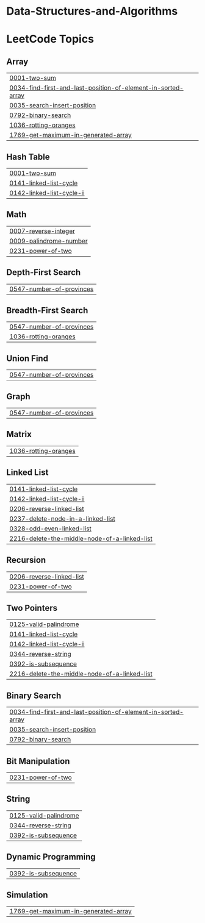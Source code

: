 # Data-Structures-and-Algorithms
<!---LeetCode Topics Start-->
# LeetCode Topics
## Array
|  |
| ------- |
| [0001-two-sum](https://github.com/TapItNinja/Data-Structures-and-Algorithms/tree/master/0001-two-sum) |
| [0034-find-first-and-last-position-of-element-in-sorted-array](https://github.com/TapItNinja/Data-Structures-and-Algorithms/tree/master/0034-find-first-and-last-position-of-element-in-sorted-array) |
| [0035-search-insert-position](https://github.com/TapItNinja/Data-Structures-and-Algorithms/tree/master/0035-search-insert-position) |
| [0792-binary-search](https://github.com/TapItNinja/Data-Structures-and-Algorithms/tree/master/0792-binary-search) |
| [1036-rotting-oranges](https://github.com/TapItNinja/Data-Structures-and-Algorithms/tree/master/1036-rotting-oranges) |
| [1769-get-maximum-in-generated-array](https://github.com/TapItNinja/Data-Structures-and-Algorithms/tree/master/1769-get-maximum-in-generated-array) |
## Hash Table
|  |
| ------- |
| [0001-two-sum](https://github.com/TapItNinja/Data-Structures-and-Algorithms/tree/master/0001-two-sum) |
| [0141-linked-list-cycle](https://github.com/TapItNinja/Data-Structures-and-Algorithms/tree/master/0141-linked-list-cycle) |
| [0142-linked-list-cycle-ii](https://github.com/TapItNinja/Data-Structures-and-Algorithms/tree/master/0142-linked-list-cycle-ii) |
## Math
|  |
| ------- |
| [0007-reverse-integer](https://github.com/TapItNinja/Data-Structures-and-Algorithms/tree/master/0007-reverse-integer) |
| [0009-palindrome-number](https://github.com/TapItNinja/Data-Structures-and-Algorithms/tree/master/0009-palindrome-number) |
| [0231-power-of-two](https://github.com/TapItNinja/Data-Structures-and-Algorithms/tree/master/0231-power-of-two) |
## Depth-First Search
|  |
| ------- |
| [0547-number-of-provinces](https://github.com/TapItNinja/Data-Structures-and-Algorithms/tree/master/0547-number-of-provinces) |
## Breadth-First Search
|  |
| ------- |
| [0547-number-of-provinces](https://github.com/TapItNinja/Data-Structures-and-Algorithms/tree/master/0547-number-of-provinces) |
| [1036-rotting-oranges](https://github.com/TapItNinja/Data-Structures-and-Algorithms/tree/master/1036-rotting-oranges) |
## Union Find
|  |
| ------- |
| [0547-number-of-provinces](https://github.com/TapItNinja/Data-Structures-and-Algorithms/tree/master/0547-number-of-provinces) |
## Graph
|  |
| ------- |
| [0547-number-of-provinces](https://github.com/TapItNinja/Data-Structures-and-Algorithms/tree/master/0547-number-of-provinces) |
## Matrix
|  |
| ------- |
| [1036-rotting-oranges](https://github.com/TapItNinja/Data-Structures-and-Algorithms/tree/master/1036-rotting-oranges) |
## Linked List
|  |
| ------- |
| [0141-linked-list-cycle](https://github.com/TapItNinja/Data-Structures-and-Algorithms/tree/master/0141-linked-list-cycle) |
| [0142-linked-list-cycle-ii](https://github.com/TapItNinja/Data-Structures-and-Algorithms/tree/master/0142-linked-list-cycle-ii) |
| [0206-reverse-linked-list](https://github.com/TapItNinja/Data-Structures-and-Algorithms/tree/master/0206-reverse-linked-list) |
| [0237-delete-node-in-a-linked-list](https://github.com/TapItNinja/Data-Structures-and-Algorithms/tree/master/0237-delete-node-in-a-linked-list) |
| [0328-odd-even-linked-list](https://github.com/TapItNinja/Data-Structures-and-Algorithms/tree/master/0328-odd-even-linked-list) |
| [2216-delete-the-middle-node-of-a-linked-list](https://github.com/TapItNinja/Data-Structures-and-Algorithms/tree/master/2216-delete-the-middle-node-of-a-linked-list) |
## Recursion
|  |
| ------- |
| [0206-reverse-linked-list](https://github.com/TapItNinja/Data-Structures-and-Algorithms/tree/master/0206-reverse-linked-list) |
| [0231-power-of-two](https://github.com/TapItNinja/Data-Structures-and-Algorithms/tree/master/0231-power-of-two) |
## Two Pointers
|  |
| ------- |
| [0125-valid-palindrome](https://github.com/TapItNinja/Data-Structures-and-Algorithms/tree/master/0125-valid-palindrome) |
| [0141-linked-list-cycle](https://github.com/TapItNinja/Data-Structures-and-Algorithms/tree/master/0141-linked-list-cycle) |
| [0142-linked-list-cycle-ii](https://github.com/TapItNinja/Data-Structures-and-Algorithms/tree/master/0142-linked-list-cycle-ii) |
| [0344-reverse-string](https://github.com/TapItNinja/Data-Structures-and-Algorithms/tree/master/0344-reverse-string) |
| [0392-is-subsequence](https://github.com/TapItNinja/Data-Structures-and-Algorithms/tree/master/0392-is-subsequence) |
| [2216-delete-the-middle-node-of-a-linked-list](https://github.com/TapItNinja/Data-Structures-and-Algorithms/tree/master/2216-delete-the-middle-node-of-a-linked-list) |
## Binary Search
|  |
| ------- |
| [0034-find-first-and-last-position-of-element-in-sorted-array](https://github.com/TapItNinja/Data-Structures-and-Algorithms/tree/master/0034-find-first-and-last-position-of-element-in-sorted-array) |
| [0035-search-insert-position](https://github.com/TapItNinja/Data-Structures-and-Algorithms/tree/master/0035-search-insert-position) |
| [0792-binary-search](https://github.com/TapItNinja/Data-Structures-and-Algorithms/tree/master/0792-binary-search) |
## Bit Manipulation
|  |
| ------- |
| [0231-power-of-two](https://github.com/TapItNinja/Data-Structures-and-Algorithms/tree/master/0231-power-of-two) |
## String
|  |
| ------- |
| [0125-valid-palindrome](https://github.com/TapItNinja/Data-Structures-and-Algorithms/tree/master/0125-valid-palindrome) |
| [0344-reverse-string](https://github.com/TapItNinja/Data-Structures-and-Algorithms/tree/master/0344-reverse-string) |
| [0392-is-subsequence](https://github.com/TapItNinja/Data-Structures-and-Algorithms/tree/master/0392-is-subsequence) |
## Dynamic Programming
|  |
| ------- |
| [0392-is-subsequence](https://github.com/TapItNinja/Data-Structures-and-Algorithms/tree/master/0392-is-subsequence) |
## Simulation
|  |
| ------- |
| [1769-get-maximum-in-generated-array](https://github.com/TapItNinja/Data-Structures-and-Algorithms/tree/master/1769-get-maximum-in-generated-array) |
<!---LeetCode Topics End-->